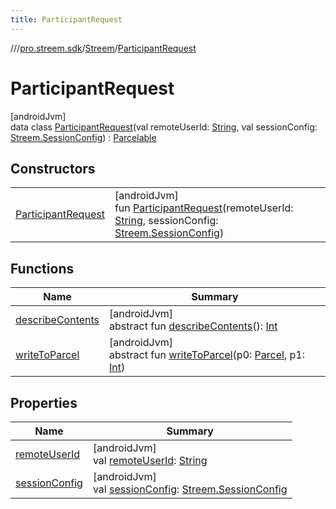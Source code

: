 ```yaml
---
title: ParticipantRequest
---
```

//[<root>](../../../../index.html)/[pro.streem.sdk](../../index.html)/[Streem](../index.html)/[ParticipantRequest](index.html)



# ParticipantRequest



[androidJvm]\
data class [ParticipantRequest](index.html)(val remoteUserId: [String](https://kotlinlang.org/api/latest/jvm/stdlib/kotlin/-string/index.html), val sessionConfig: [Streem.SessionConfig](../-session-config/index.html)) : [Parcelable](https://developer.android.com/reference/kotlin/android/os/Parcelable.html)



## Constructors


| | |
|---|---|
| [ParticipantRequest](-participant-request.html) | [androidJvm]<br>fun [ParticipantRequest](-participant-request.html)(remoteUserId: [String](https://kotlinlang.org/api/latest/jvm/stdlib/kotlin/-string/index.html), sessionConfig: [Streem.SessionConfig](../-session-config/index.html)) |


## Functions


| Name | Summary |
|---|---|
| [describeContents](index.html#-1578325224%2FFunctions%2F1719228252) | [androidJvm]<br>abstract fun [describeContents](index.html#-1578325224%2FFunctions%2F1719228252)(): [Int](https://kotlinlang.org/api/latest/jvm/stdlib/kotlin/-int/index.html) |
| [writeToParcel](index.html#-1754457655%2FFunctions%2F1719228252) | [androidJvm]<br>abstract fun [writeToParcel](index.html#-1754457655%2FFunctions%2F1719228252)(p0: [Parcel](https://developer.android.com/reference/kotlin/android/os/Parcel.html), p1: [Int](https://kotlinlang.org/api/latest/jvm/stdlib/kotlin/-int/index.html)) |


## Properties


| Name | Summary |
|---|---|
| [remoteUserId](remote-user-id.html) | [androidJvm]<br>val [remoteUserId](remote-user-id.html): [String](https://kotlinlang.org/api/latest/jvm/stdlib/kotlin/-string/index.html) |
| [sessionConfig](session-config.html) | [androidJvm]<br>val [sessionConfig](session-config.html): [Streem.SessionConfig](../-session-config/index.html) |

